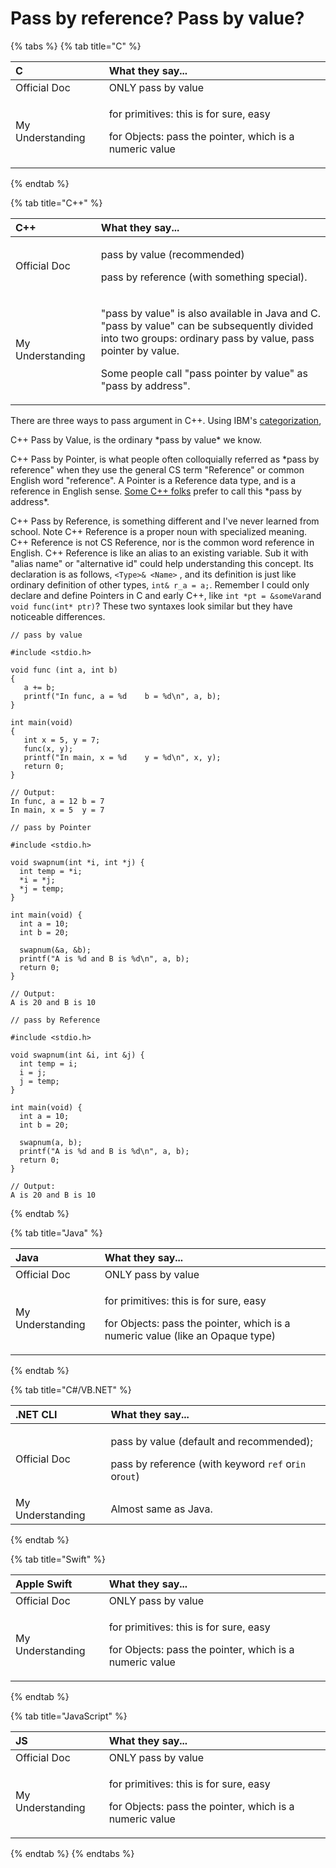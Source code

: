 # Pass by reference? Pass by value?

{% tabs %}
{% tab title="C" %}
<table>
  <thead>
    <tr>
      <th style="text-align:left">C</th>
      <th style="text-align:left">What they say...</th>
    </tr>
  </thead>
  <tbody>
    <tr>
      <td style="text-align:left">Official Doc</td>
      <td style="text-align:left">ONLY pass by value</td>
    </tr>
    <tr>
      <td style="text-align:left">My Understanding</td>
      <td style="text-align:left">
        <p>for primitives: this is for sure, easy</p>
        <p>for Objects: pass the pointer, which is a numeric value</p>
      </td>
    </tr>
  </tbody>
</table>
{% endtab %}

{% tab title="C++" %}
<table>
  <thead>
    <tr>
      <th style="text-align:left">C++</th>
      <th style="text-align:left">What they say...</th>
    </tr>
  </thead>
  <tbody>
    <tr>
      <td style="text-align:left">Official Doc</td>
      <td style="text-align:left">
        <p>pass by value (recommended)</p>
        <p>pass by reference (with something special).</p>
      </td>
    </tr>
    <tr>
      <td style="text-align:left">My Understanding</td>
      <td style="text-align:left">
        <p>&quot;pass by value&quot; is also available in Java and C.
          <br />&quot;pass by value&quot; can be subsequently divided into two groups:
          ordinary pass by value, pass pointer by value.</p>
        <p>Some people call &quot;pass pointer by value&quot; as &quot;pass by address&quot;.</p>
      </td>
    </tr>
  </tbody>
</table>

There are three ways to pass argument in C++. Using IBM's [categorization](https://www.ibm.com/support/knowledgecenter/en/SSLTBW_2.3.0/com.ibm.zos.v2r3.cbclx01/cfpv.htm), 

C++ Pass by Value, is the ordinary \*pass by value\* we know. 

C++ Pass by Pointer, is what people often colloquially referred as \*pass by reference" when they use the general CS term "Reference" or common English word "reference". A Pointer is a Reference data type, and is a reference in English sense. [Some C++ folks](https://www.learncpp.com/cpp-tutorial/74-passing-arguments-by-address/) prefer to call this \*pass by address\*. 

C++ Pass by Reference, is something different and I've never learned from school. Note C++ Reference is a proper noun with specialized meaning. C++ Reference is not CS Reference, nor is the common word reference in English. C++ Reference is like an alias to an existing variable. Sub it with "alias name" or "alternative id" could help understanding this concept. Its declaration is as follows, `<Type>& <Name>` , and its definition is just like ordinary definition of other types, `int& r_a = a;`. Remember I could only declare and define Pointers in C and early C++, like `int *pt = &someVar`and `void func(int* ptr)`? These two syntaxes look similar but they have noticeable differences. 

```text
// pass by value

#include <stdio.h>

void func (int a, int b)
{
   a += b;
   printf("In func, a = %d    b = %d\n", a, b);
}

int main(void)
{
   int x = 5, y = 7;
   func(x, y);
   printf("In main, x = %d    y = %d\n", x, y);
   return 0;
}

// Output:
In func, a = 12 b = 7
In main, x = 5  y = 7
```

```text
// pass by Pointer

#include <stdio.h>

void swapnum(int *i, int *j) {
  int temp = *i;
  *i = *j;
  *j = temp;
}

int main(void) {
  int a = 10;
  int b = 20;

  swapnum(&a, &b);
  printf("A is %d and B is %d\n", a, b);
  return 0;
}

// Output:
A is 20 and B is 10
```

```text
// pass by Reference

#include <stdio.h>

void swapnum(int &i, int &j) {
  int temp = i;
  i = j;
  j = temp;
}

int main(void) {
  int a = 10;
  int b = 20;

  swapnum(a, b);
  printf("A is %d and B is %d\n", a, b);
  return 0;
}

// Output: 
A is 20 and B is 10
```
{% endtab %}

{% tab title="Java" %}
<table>
  <thead>
    <tr>
      <th style="text-align:left">Java</th>
      <th style="text-align:left">What they say...</th>
    </tr>
  </thead>
  <tbody>
    <tr>
      <td style="text-align:left">Official Doc</td>
      <td style="text-align:left">ONLY pass by value</td>
    </tr>
    <tr>
      <td style="text-align:left">My Understanding</td>
      <td style="text-align:left">
        <p>for primitives: this is for sure, easy</p>
        <p>for Objects: pass the pointer, which is a numeric value (like an Opaque
          type)</p>
      </td>
    </tr>
  </tbody>
</table>
{% endtab %}

{% tab title="C\#/VB.NET" %}
<table>
  <thead>
    <tr>
      <th style="text-align:left">.NET CLI</th>
      <th style="text-align:left">What they say...</th>
    </tr>
  </thead>
  <tbody>
    <tr>
      <td style="text-align:left">Official Doc</td>
      <td style="text-align:left">
        <p>pass by value (default and recommended);</p>
        <p>pass by reference (with keyword <code>ref</code> or<code>in</code> or<code>out</code>)</p>
      </td>
    </tr>
    <tr>
      <td style="text-align:left">My Understanding</td>
      <td style="text-align:left">Almost same as Java.</td>
    </tr>
  </tbody>
</table>
{% endtab %}

{% tab title="Swift" %}
<table>
  <thead>
    <tr>
      <th style="text-align:left">Apple Swift</th>
      <th style="text-align:left">What they say...</th>
    </tr>
  </thead>
  <tbody>
    <tr>
      <td style="text-align:left">Official Doc</td>
      <td style="text-align:left">ONLY pass by value</td>
    </tr>
    <tr>
      <td style="text-align:left">My Understanding</td>
      <td style="text-align:left">
        <p>for primitives: this is for sure, easy</p>
        <p>for Objects: pass the pointer, which is a numeric value</p>
      </td>
    </tr>
  </tbody>
</table>
{% endtab %}

{% tab title="JavaScript" %}
<table>
  <thead>
    <tr>
      <th style="text-align:left">JS</th>
      <th style="text-align:left">What they say...</th>
    </tr>
  </thead>
  <tbody>
    <tr>
      <td style="text-align:left">Official Doc</td>
      <td style="text-align:left">ONLY pass by value</td>
    </tr>
    <tr>
      <td style="text-align:left">My Understanding</td>
      <td style="text-align:left">
        <p>for primitives: this is for sure, easy</p>
        <p>for Objects: pass the pointer, which is a numeric value</p>
      </td>
    </tr>
  </tbody>
</table>
{% endtab %}
{% endtabs %}





